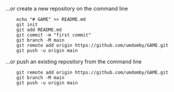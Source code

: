 …or create a new repository on the command line
```
    echo "# GAME" >> README.md
    git init
    git add README.md
    git commit -m "first commit"
    git branch -M main
    git remote add origin https://github.com/umdomby/GAME.git
    git push -u origin main
```
…or push an existing repository from the command line
```
    git remote add origin https://github.com/umdomby/GAME.git
    git branch -M main
    git push -u origin main
```